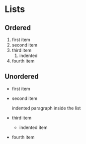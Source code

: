 # Lists

## Ordered

1. first item
1. second item
1. third item
   1. indented
1. fourth item

## Unordered

- first item
- second item

  indented paragraph inside the list

- third item
  - indented item
- fourth item
